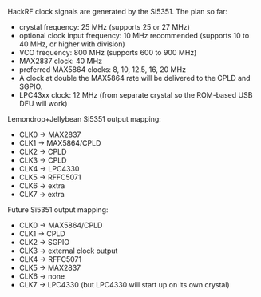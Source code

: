 HackRF clock signals are generated by the Si5351.  The plan so far:

* crystal frequency: 25 MHz (supports 25 or 27 MHz)
* optional clock input frequency: 10 MHz recommended (supports 10 to 40 MHz, or higher with division)
* VCO frequency: 800 MHz (supports 600 to 900 MHz)
* MAX2837 clock: 40 MHz
* preferred MAX5864 clocks: 8, 10, 12.5, 16, 20 MHz
* A clock at double the MAX5864 rate will be delivered to the CPLD and SGPIO.
* LPC43xx clock: 12 MHz (from separate crystal so the ROM-based USB DFU will work)

Lemondrop+Jellybean Si5351 output mapping:

* CLK0 -> MAX2837
* CLK1 -> MAX5864/CPLD
* CLK2 -> CPLD
* CLK3 -> CPLD
* CLK4 -> LPC4330
* CLK5 -> RFFC5071
* CLK6 -> extra
* CLK7 -> extra

Future Si5351 output mapping:

* CLK0 -> MAX5864/CPLD
* CLK1 -> CPLD
* CLK2 -> SGPIO
* CLK3 -> external clock output
* CLK4 -> RFFC5071
* CLK5 -> MAX2837
* CLK6 -> none
* CLK7 -> LPC4330 (but LPC4330 will start up on its own crystal)